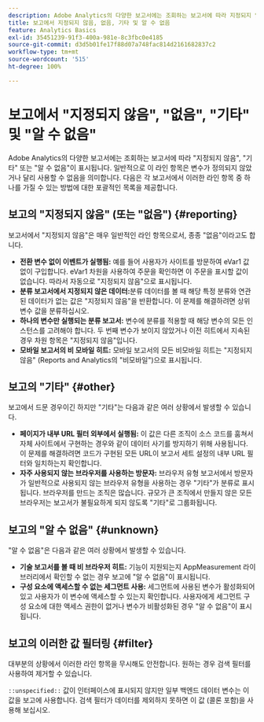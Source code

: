 ```yaml
---
description: Adobe Analytics의 다양한 보고서에는 조회하는 보고서에 따라 지정되지 않음, 없음, 기타 또는 알 수 없음이 표시됩니다. 일반적으로 이 라인 항목은 변수가 정의되지 않았거나 달리 사용할 수 없음을 의미합니다.
title: 보고에서 지정되지 않음, 없음, 기타 및 알 수 없음
feature: Analytics Basics
exl-id: 35451239-91f3-400a-981e-8c3fbc0e4185
source-git-commit: d3d5b01fe17f88d07a748fac814d2161682837c2
workflow-type: tm+mt
source-wordcount: '515'
ht-degree: 100%

---
```


# 보고에서 &quot;지정되지 않음&quot;, &quot;없음&quot;, &quot;기타&quot; 및 &quot;알 수 없음&quot;

Adobe Analytics의 다양한 보고서에는 조회하는 보고서에 따라 &quot;지정되지 않음&quot;, &quot;기타&quot; 또는 &quot;알 수 없음&quot;이 표시됩니다. 일반적으로 이 라인 항목은 변수가 정의되지 않았거나 달리 사용할 수 없음을 의미합니다. 다음은 각 보고서에서 이러한 라인 항목 중 하나를 가질 수 있는 방법에 대한 포괄적인 목록을 제공합니다.

## 보고의 &quot;지정되지 않음&quot; (또는 &quot;없음&quot;) {#reporting}

보고서에서 &quot;지정되지 않음&quot;은 매우 일반적인 라인 항목으로서, 종종 &quot;없음&quot;이라고도 합니다.

* **전환 변수 없이 이벤트가 실행됨:** 예를 들어 사용자가 사이트를 방문하여 eVar1 값 없이 구입합니다. eVar1 차원을 사용하여 주문을 확인하면 이 주문을 표시할 값이 없습니다. 따라서 자동으로 &quot;지정되지 않음&quot;으로 표시됩니다.
* **분류 보고서에서 지정되지 않은 데이터:**&#x200B;분류 데이터를 볼 때 해당 특정 분류와 연관된 데이터가 없는 값은 &quot;지정되지 않음&quot;을 반환합니다. 이 문제를 해결하려면 상위 변수 값을 분류하십시오.
* **하나의 변수만 실행되는 분류 보고서:** 변수에 분류를 적용할 때 해당 변수의 모든 인스턴스를 고려해야 합니다. 두 번째 변수가 보이지 않았거나 이전 히트에서 지속된 경우 차원 항목은 &quot;지정되지 않음&quot;입니다.
* **모바일 보고서의 비 모바일 히트:** 모바일 보고서의 모든 비모바일 히트는 &quot;지정되지 않음&quot; (Reports and Analytics의 &quot;비모바일&quot;)으로 표시됩니다.

## 보고의 &quot;기타&quot; {#other}

보고에서 드문 경우이긴 하지만 &quot;기타&quot;는 다음과 같은 여러 상황에서 발생할 수 있습니다.

* **페이지가 내부 URL 필터 외부에서 실행됨:** 이 값은 다른 조직이 소스 코드를 훔쳐서 자체 사이트에서 구현하는 경우와 같이 데이터 사기를 방지하기 위해 사용됩니다. 이 문제를 해결하려면 코드가 구현된 모든 URL이 보고서 세트 설정의 내부 URL 필터와 일치하는지 확인합니다.
* **자주 사용되지 않는 브라우저를 사용하는 방문자:** 브라우저 유형 보고서에서 방문자가 일반적으로 사용되지 않는 브라우저 유형을 사용하는 경우 &quot;기타&quot;가 분류로 표시됩니다. 브라우저를 만드는 조직은 많습니다. 규모가 큰 조직에서 만들지 않은 모든 브라우저는 보고서가 불필요하게 되지 않도록 &quot;기타&quot;로 그룹화됩니다.

## 보고의 &quot;알 수 없음&quot; {#unknown}

&quot;알 수 없음&quot;은 다음과 같은 여러 상황에서 발생할 수 있습니다.

* **기술 보고서를 볼 때 비 브라우저 히트:** 기능이 지원되는지 AppMeasurement 라이브러리에서 확인할 수 없는 경우 보고에 &quot;알 수 없음&quot;이 표시됩니다.
* **구성 요소에 액세스할 수 없는 세그먼트 사용:** 세그먼트에 사용된 변수가 활성화되어 있고 사용자가 이 변수에 액세스할 수 있는지 확인합니다. 사용자에게 세그먼트 구성 요소에 대한 액세스 권한이 없거나 변수가 비활성화된 경우 &quot;알 수 없음&quot;이 표시됩니다.

## 보고의 이러한 값 필터링 {#filter}

대부분의 상황에서 이러한 라인 항목을 무시해도 안전합니다. 원하는 경우 검색 필터를 사용하여 제거할 수 있습니다.

`::unspecified::` 값이 인터페이스에 표시되지 않지만 일부 백엔드 데이터 변수는 이 값을 보고에 사용합니다. 검색 필터가 데이터를 제외하지 못하면 이 값 (콜론 포함)을 사용해 보십시오.
